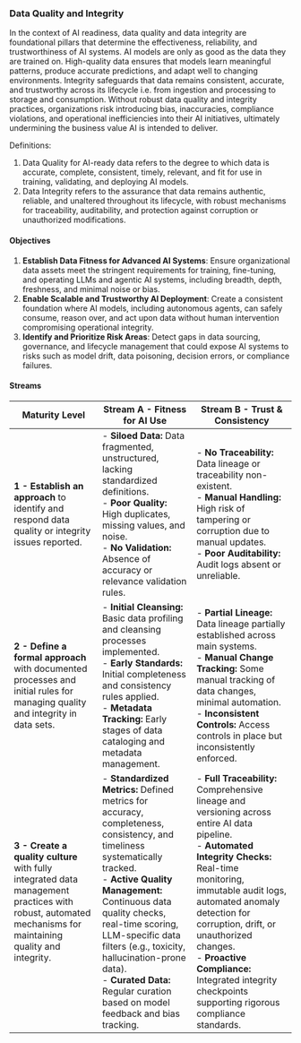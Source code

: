 ### Data Quality and Integrity

In the context of AI readiness, data quality and data integrity are foundational pillars that determine the effectiveness, reliability, and trustworthiness of AI systems. AI models are only as good as the data they are trained on. High-quality data ensures that models learn meaningful patterns, produce accurate predictions, and adapt well to changing environments. Integrity safeguards that data remains consistent, accurate, and trustworthy across its lifecycle i.e. from ingestion and processing to storage and consumption. Without robust data quality and integrity practices, organizations risk introducing bias, inaccuracies, compliance violations, and operational inefficiencies into their AI initiatives, ultimately undermining the business value AI is intended to deliver.

Definitions:

1. Data Quality for AI-ready data refers to the degree to which data is accurate, complete, consistent, timely, relevant, and fit for use in training, validating, and deploying AI models.
2. Data Integrity refers to the assurance that data remains authentic, reliable, and unaltered throughout its lifecycle, with robust mechanisms for traceability, auditability, and protection against corruption or unauthorized modifications.

#### Objectives

1. **Establish Data Fitness for Advanced AI Systems**: Ensure organizational data assets meet the stringent requirements for training, fine-tuning, and operating LLMs and agentic AI systems, including breadth, depth, freshness, and minimal noise or bias.
2. **Enable Scalable and Trustworthy AI Deployment**: Create a consistent foundation where AI models, including autonomous agents, can safely consume, reason over, and act upon data without human intervention compromising operational integrity.
3. **Identify and Prioritize Risk Areas**: Detect gaps in data sourcing, governance, and lifecycle management that could expose AI systems to risks such as model drift, data poisoning, decision errors, or compliance failures.

#### Streams

| Maturity Level                                                                                                                                           | Stream A - Fitness for AI Use                                                                                                                                                                                                                                                                                                                                               | Stream B - Trust & Consistency                                                                                                                                                                                                                                                                                                                                       |
| -------------------------------------------------------------------------------------------------------------------------------------------------------- | --------------------------------------------------------------------------------------------------------------------------------------------------------------------------------------------------------------------------------------------------------------------------------------------------------------------------------------------------------------------------- | -------------------------------------------------------------------------------------------------------------------------------------------------------------------------------------------------------------------------------------------------------------------------------------------------------------------------------------------------------------------- |
| **1 - Establish an approach** to identify and respond  data quality or integrity issues reported. | - **Siloed Data:** Data fragmented, unstructured, lacking standardized definitions.<br>- **Poor Quality:** High duplicates, missing values, and noise.<br>- **No Validation:** Absence of accuracy or relevance validation rules.                                                                                                                                           | - **No Traceability:** Data lineage or traceability non-existent.<br>- **Manual Handling:** High risk of tampering or corruption due to manual updates.<br>- **Poor Auditability:** Audit logs absent or unreliable.                                                                                                                                                 |
| **2 - Define a formal approach** with documented processes and initial rules for managing  quality and integrity in data sets.                          | - **Initial Cleansing:** Basic data profiling and cleansing processes implemented.<br>- **Early Standards:** Initial completeness and consistency rules applied.<br>- **Metadata Tracking:** Early stages of data cataloging and metadata management.                                                                                                                       | - **Partial Lineage:** Data lineage partially established across main systems.<br>- **Manual Change Tracking:** Some manual tracking of data changes, minimal automation.<br>- **Inconsistent Controls:** Access controls in place but inconsistently enforced.                                                                                                      |
| **3 - Create a quality culture** with fully integrated data management practices with robust, automated mechanisms for maintaining quality and integrity. | - **Standardized Metrics:** Defined metrics for accuracy, completeness, consistency, and timeliness systematically tracked.<br>- **Active Quality Management:** Continuous data quality checks, real-time scoring, LLM-specific data filters (e.g., toxicity, hallucination-prone data).<br>- **Curated Data:** Regular curation based on model feedback and bias tracking. | - **Full Traceability:** Comprehensive lineage and versioning across entire AI data pipeline.<br>- **Automated Integrity Checks:** Real-time monitoring, immutable audit logs, automated anomaly detection for corruption, drift, or unauthorized changes.<br>- **Proactive Compliance:** Integrated integrity checkpoints supporting rigorous compliance standards. |


